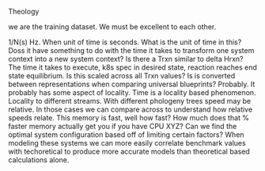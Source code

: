 Theology

we are the training dataset. We must be excellent to each other.

1/N(s) Hz. When unit of time is seconds. What is the unit of time in this? Doss it have something to do with the time it takes to transform one system context into a new system context? Is there a Trxn similar to delta Hrxn? The time it takes to execute, k8s spec in desired state, reaction reaches end state equilibrium. Is this scaled across all Trxn values? Is is converted between representations when comparing universal blueprints? Probably. It probably has some aspect of locality. Time is a locality based phenomenon. Locality to different streams. With different phologeny trees speed may be relative. In those cases we can compare across to understand how relative speeds relate. This memory is fast, well how fast? How much does that % faster memory actually get you if you have CPU XYZ? Can we find the optimal system configuration based off of limiting certain factors? When modeling these systems we can more easily correlate benchmark values with techoretical to produce more accurate models than theoretical based calculations alone.